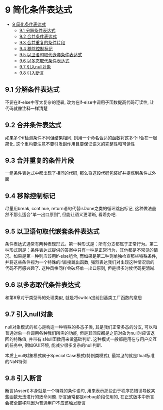 # 9 简化条件表达式

- [9 简化条件表达式](#9-简化条件表达式)
  - [9.1 分解条件表达式](#91-分解条件表达式)
  - [9.2 合并条件表达式](#92-合并条件表达式)
  - [9.3 合并重复的条件片段](#93-合并重复的条件片段)
  - [9.4 移除控制标记](#94-移除控制标记)
  - [9.5 以卫语句取代嵌套条件表达式](#95-以卫语句取代嵌套条件表达式)
  - [9.6 以多态取代条件表达式](#96-以多态取代条件表达式)
  - [9.7 引入null对象](#97-引入null对象)
  - [9.8 引入断言](#98-引入断言)

## 9.1 分解条件表达式

不要在if-else中写太复杂的逻辑, 改为在if-else中调用子函数提高代码可读性, 让代码就像注释一样清楚

## 9.2 合并条件表达式

如果多个if检测条件不同但结果相同, 则用一个命名合适的函数将这多个if合在一起简化. 这个重构要注意不要引发副作用且要保证语义的完整性和可读性

## 9.3 合并重复的条件片段

一组条件表达式中都出现了相同的代码, 那么将这段代码包装好并提炼到条件式外面

## 9.4 移除控制标记

尽量用break, continue, return语句代替isDone之类的循环跳出标记, 这种做法虽然不那么适合"单一出口原则", 但能让语义更清晰, 看着办吧.

## 9.5 以卫语句取代嵌套条件表达式

条件表达式通常有两种表现形式。第一种形式是：所有分支都属于正常行为。第二种形式则是：条件表达式提供的答案中只有一种是正常行为，其他都是不常见的情况。如果是第一种则应该用if-else组合, 而如果是第二种则单独检查那些特殊条件, 并将这些条件视为一个特殊的if直接跳出函数, 强烈表达我们对出现这种情况后的代码不再感兴趣了. 这种风格同样会破坏单一出口原则, 但是很多时候代码更清晰.

## 9.6 以多态取代条件表达式

和第8章对于类型码的处理类似, 就是将switch提前到基类工厂函数的意思

## 9.7 引入null对象

null对象模式的核心是构造一种特殊的多态子类, 其是我们正常多态的分支, 可以和普通对象一样调用各种我们所需的功能, 但是其回应都是之前对象为null时应该返回的特殊值, 并带有isNull函数用来做基础判断. 这种模式一般都是用在与用户交互的任务中, 例如GUI环境, 能减少很多复杂的null判断.

本质上null对象模式属于Special Case模式(特例类模式), 最常见的就是float标准的NaN特例

## 9.8 引入断言

断言(Assert)本身就是一个特殊的条件语句, 用来表示那些由于程序员错误导致某些函数无法进行的致命问题. 断言通常都是debug阶段使用的, 在正式版本中断言会被全部移除因为普通用户不应该触发断言
